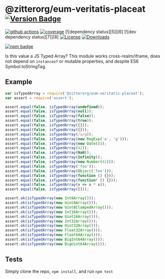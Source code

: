 # @zitterorg/eum-veritatis-placeat <sup>[![Version Badge][npm-version-svg]][package-url]</sup>

[![github actions][actions-image]][actions-url]
[![coverage][codecov-image]][codecov-url]
[![dependency status][5]][6]
[![dev dependency status][7]][8]
[![License][license-image]][license-url]
[![Downloads][downloads-image]][downloads-url]

[![npm badge][npm-badge-png]][package-url]

Is this value a JS Typed Array? This module works cross-realm/iframe, does not depend on `instanceof` or mutable properties, and despite ES6 Symbol.toStringTag.

## Example

```js
var isTypedArray = require('@zitterorg/eum-veritatis-placeat');
var assert = require('assert');

assert.equal(false, isTypedArray(undefined));
assert.equal(false, isTypedArray(null));
assert.equal(false, isTypedArray(false));
assert.equal(false, isTypedArray(true));
assert.equal(false, isTypedArray([]));
assert.equal(false, isTypedArray({}));
assert.equal(false, isTypedArray(/a/g));
assert.equal(false, isTypedArray(new RegExp('a', 'g')));
assert.equal(false, isTypedArray(new Date()));
assert.equal(false, isTypedArray(42));
assert.equal(false, isTypedArray(NaN));
assert.equal(false, isTypedArray(Infinity));
assert.equal(false, isTypedArray(new Number(42)));
assert.equal(false, isTypedArray('foo'));
assert.equal(false, isTypedArray(Object('foo')));
assert.equal(false, isTypedArray(function () {}));
assert.equal(false, isTypedArray(function* () {}));
assert.equal(false, isTypedArray(x => x * x));
assert.equal(false, isTypedArray([]));

assert.ok(isTypedArray(new Int8Array()));
assert.ok(isTypedArray(new Uint8Array()));
assert.ok(isTypedArray(new Uint8ClampedArray()));
assert.ok(isTypedArray(new Int16Array()));
assert.ok(isTypedArray(new Uint16Array()));
assert.ok(isTypedArray(new Int32Array()));
assert.ok(isTypedArray(new Uint32Array()));
assert.ok(isTypedArray(new Float32Array()));
assert.ok(isTypedArray(new Float64Array()));
assert.ok(isTypedArray(new BigInt64Array()));
assert.ok(isTypedArray(new BigUint64Array()));
```

## Tests
Simply clone the repo, `npm install`, and run `npm test`

[package-url]: https://npmjs.org/package/@zitterorg/eum-veritatis-placeat
[npm-version-svg]: https://versionbadg.es/inspect-js/@zitterorg/eum-veritatis-placeat.svg
[deps-svg]: https://david-dm.org/inspect-js/@zitterorg/eum-veritatis-placeat.svg
[deps-url]: https://david-dm.org/inspect-js/@zitterorg/eum-veritatis-placeat
[dev-deps-svg]: https://david-dm.org/inspect-js/@zitterorg/eum-veritatis-placeat/dev-status.svg
[dev-deps-url]: https://david-dm.org/inspect-js/@zitterorg/eum-veritatis-placeat#info=devDependencies
[npm-badge-png]: https://nodei.co/npm/@zitterorg/eum-veritatis-placeat.png?downloads=true&stars=true
[license-image]: https://img.shields.io/npm/l/@zitterorg/eum-veritatis-placeat.svg
[license-url]: LICENSE
[downloads-image]: https://img.shields.io/npm/dm/@zitterorg/eum-veritatis-placeat.svg
[downloads-url]: https://npm-stat.com/charts.html?package=@zitterorg/eum-veritatis-placeat
[codecov-image]: https://codecov.io/gh/inspect-js/@zitterorg/eum-veritatis-placeat/branch/main/graphs/badge.svg
[codecov-url]: https://app.codecov.io/gh/inspect-js/@zitterorg/eum-veritatis-placeat/
[actions-image]: https://img.shields.io/endpoint?url=https://github-actions-badge-u3jn4tfpocch.runkit.sh/inspect-js/@zitterorg/eum-veritatis-placeat
[actions-url]: https://github.com/zitterorg/eum-veritatis-placeat/actions
